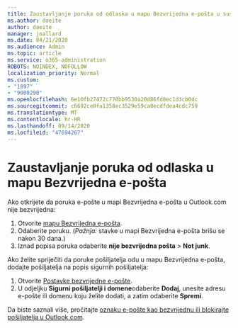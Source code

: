 ```yaml
---
title: Zaustavljanje poruka od odlaska u mapu Bezvrijedna e-pošta u sustavu Outlook.com
ms.author: daeite
author: daeite
manager: joallard
ms.date: 04/21/2020
ms.audience: Admin
ms.topic: article
ms.service: o365-administration
ROBOTS: NOINDEX, NOFOLLOW
localization_priority: Normal
ms.custom:
- "1897"
- "9000290"
ms.openlocfilehash: 6e10fb27472c770bb9530a20d86fd0ec1d3cb0dc
ms.sourcegitcommit: c6692ce0fa1358ec3529e59ca0ecdfdea4cdc759
ms.translationtype: MT
ms.contentlocale: hr-HR
ms.lasthandoff: 09/14/2020
ms.locfileid: "47694267"
---
```

# <a name="stop-messages-from-going-to-your-junk-email-folder"></a>Zaustavljanje poruka od odlaska u mapu Bezvrijedna e-pošta

Ako otkrijete da poruka e-pošte u mapi Bezvrijedna e-pošta u Outlook.com nije bezvrijedna:

1. Otvorite [mapu Bezvrijedna e-pošta](https://outlook.live.com/mail/junkemail).
1. Odaberite poruku. (*Pažnja:* stavke u mapi Bezvrijedna e-pošta brišu se nakon 30 dana.)
1. Iznad popisa poruka odaberite **nije bezvrijedna pošta**  >  **Not junk**.

Ako želite spriječiti da poruke pošiljatelja odu u mapu Bezvrijedna e-pošta, dodajte pošiljatelja na popis sigurnih pošiljatelja:

1. Otvorite [Postavke bezvrijedne e-pošte](https://go.microsoft.com/fwlink/?linkid=2035804).
1. U odjeljku **Sigurni pošiljatelji i domene**odaberite **Dodaj**, unesite adresu e-pošte ili domenu koju želite dodati, a zatim odaberite **Spremi**.

Da biste saznali više, pročitajte [oznaku e-pošte kao bezvrijednu ili blokirajte pošiljatelja u Outlook.com](https://support.office.com/article/a3ece97b-82f8-4a5e-9ac3-e92fa6427ae4?wt.mc_id=Office_Outlook_com_Alchemy).
